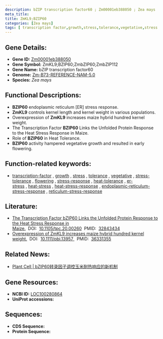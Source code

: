 ```yaml
---
description: bZIP transcription factor60 ; Zm00001eb388050 ; Zea mays
meta_title:
title: ZmKL9;BZIP60
categories: [Zea mays]
tags: [ transcription factor,growth,stress,tolerance,vegetative,stress tolerance,flowering,stress response,heat tolerance,er stress,heat stress,heat stress response,endoplasmic reticulum stress response,reticulum stress response ]
---
```


## Gene Details:
- **Gene ID:**	[Zm00001eb388050](https://www.maizegdb.org/gene_center/gene/Zm00001eb388050)
- **Gene Symbol:** ZmKL9;BZIP60;ZmbZIP60;ZmbZIP112
- **Gene Name:** bZIP transcription factor60
- **Genome:** [Zm-B73-REFERENCE-NAM-5.0](https://www.maizegdb.org/genome/assembly/Zm-B73-REFERENCE-NAM-5.0)
- **Species:** *Zea mays*

## Functional Descriptions:
   - **BZIP60** endoplasmic reticulum [ER] stress response.
   - **ZmKL9** controls kernel length and kernel weight in various populations.
   - Overexpression of **ZmKL9** increases maize hybrid hundred kernel weight.
   - The Transcription Factor **BZIP60** Links the Unfolded Protein Response to the Heat Stress Response in Maize.
   - Role of **BZIP60** in Heat Tolerance.
   - **BZIP60** activity hampered vegetative growth and resulted in early flowering.

## Function-related keywords:
- [transcription-factor](/tags/transcription-factor/)&nbsp;,&nbsp;[growth](/tags/growth/)&nbsp;,&nbsp;[stress](/tags/stress/)&nbsp;,&nbsp;[tolerance](/tags/tolerance/)&nbsp;,&nbsp;[vegetative](/tags/vegetative/)&nbsp;,&nbsp;[stress-tolerance](/tags/stress-tolerance/)&nbsp;,&nbsp;[flowering](/tags/flowering/)&nbsp;,&nbsp;[stress-response](/tags/stress-response/)&nbsp;,&nbsp;[heat-tolerance](/tags/heat-tolerance/)&nbsp;,&nbsp;[er-stress](/tags/er-stress/)&nbsp;,&nbsp;[heat-stress](/tags/heat-stress/)&nbsp;,&nbsp;[heat-stress-response](/tags/heat-stress-response/)&nbsp;,&nbsp;[endoplasmic-reticulum-stress-response](/tags/endoplasmic-reticulum-stress-response/)&nbsp;,&nbsp;[reticulum-stress-response](/tags/reticulum-stress-response/)

## Literature:
   - [The Transcription Factor bZIP60 Links the Unfolded Protein Response to the Heat Stress Response in Maize.]( https://academic.oup.com/plcell/article/32/11/3559/6099370?login=true)&nbsp;&nbsp;DOI:&nbsp;&nbsp;[10.1105/tpc.20.00260](https://academic.oup.com/plcell/article/32/11/3559/6099370?login=true)&nbsp;&nbsp;PMID:&nbsp;&nbsp;[32843434](https://pubmed.ncbi.nlm.nih.gov/32843434/)
   - [Overexpression of ZmKL9 increases maize hybrid hundred kernel weight.]( https://onlinelibrary.wiley.com/doi/10.1111/pbi.13957)&nbsp;&nbsp;DOI:&nbsp;&nbsp;[10.1111/pbi.13957 ](https://onlinelibrary.wiley.com/doi/10.1111/pbi.13957)&nbsp;&nbsp;PMID:&nbsp;&nbsp;[36331355](https://pubmed.ncbi.nlm.nih.gov/36331355/)

## Related News:
   - [Plant Cell | bZIP60转录因子调控玉米耐热响应的新机制](https://mp.weixin.qq.com/s?__biz=MzU3ODY3MDM0NA==&mid=2247497856&idx=1&sn=04637e7b87f16500f3dcfd03ad868063&chksm=fd7362e7ca04ebf1d6db4f7379fb12a6b3863da304dfc6f03714a7e95547a0c34741421febc5&scene=27#wechat_redirect)

## Gene Resources:
- **NCBI ID:** [LOC100280864](https://www.ncbi.nlm.nih.gov/gene/?term=LOC100280864)
- **UniProt accessions:** [](https://www.uniprot.org/uniprotkb//entry)



## Sequences:
- **CDS Sequence:**
- **Protein Sequence:**
